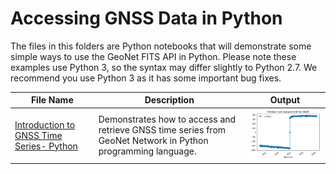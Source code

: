 # Accessing GNSS Data in Python

The files in this folders are Python notebooks that will demonstrate some simple ways to use the GeoNet FITS API in Python. Please note these examples use Python 3, so the syntax may differ slightly to Python 2.7. We recommend you use Python 3 as it has some important bug fixes.

File Name                     | Description | Output
----------------------------- | ------------| ----------
[Introduction to GNSS Time Series- Python](Introduction_GeoNet's_GNSS_data.ipynb)|Demonstrates how to access and retrieve GNSS time series from GeoNet Network in Python programming language.|<img src="plot.png">
